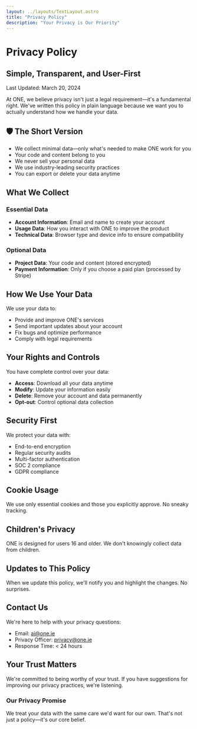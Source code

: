 ```yaml
---
layout: ../layouts/TextLayout.astro
title: "Privacy Policy"
description: "Your Privacy is Our Priority"
---
```


# Privacy Policy
## Simple, Transparent, and User-First

<div class="text-sm">
Last Updated: March 20, 2024
</div>

At ONE, we believe privacy isn't just a legal requirement—it's a fundamental right. We've written this policy in plain language because we want you to actually understand how we handle your data.

## 🛡️ The Short Version

- We collect minimal data—only what's needed to make ONE work for you
- Your code and content belong to you
- We never sell your personal data
- We use industry-leading security practices
- You can export or delete your data anytime

## What We Collect

### Essential Data
- **Account Information**: Email and name to create your account
- **Usage Data**: How you interact with ONE to improve the product
- **Technical Data**: Browser type and device info to ensure compatibility

### Optional Data
- **Project Data**: Your code and content (stored encrypted)
- **Payment Information**: Only if you choose a paid plan (processed by Stripe)

## How We Use Your Data

We use your data to:
- Provide and improve ONE's services
- Send important updates about your account
- Fix bugs and optimize performance
- Comply with legal requirements

## Your Rights and Controls

You have complete control over your data:

- **Access**: Download all your data anytime
- **Modify**: Update your information easily
- **Delete**: Remove your account and data permanently
- **Opt-out**: Control optional data collection

## Security First

We protect your data with:
- End-to-end encryption
- Regular security audits
- Multi-factor authentication
- SOC 2 compliance
- GDPR compliance

## Cookie Usage

We use only essential cookies and those you explicitly approve. No sneaky tracking.

## Children's Privacy

ONE is designed for users 16 and older. We don't knowingly collect data from children.

## Updates to This Policy

When we update this policy, we'll notify you and highlight the changes. No surprises.

## Contact Us

We're here to help with your privacy questions:

- Email: [ai@one.ie](mailto:ai@one.ie)
- Privacy Officer: [privacy@one.ie](mailto:privacy@one.ie)
- Response Time: < 24 hours

## Your Trust Matters

We're committed to being worthy of your trust. If you have suggestions for improving our privacy practices, we're listening.

<div class="mt-8 bg-blue-50 p-6 rounded-lg">
  <h3 class="text-lg font-semibold text-blue-900">Our Privacy Promise</h3>
  <p class="text-blue-800">We treat your data with the same care we'd want for our own. That's not just a policy—it's our core belief.</p>
</div>

